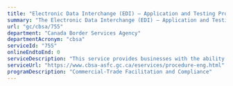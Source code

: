 ```yaml
---
title: "Electronic Data Interchange (EDI) – Application and Testing Process"
summary: "The Electronic Data Interchange (EDI) – Application and Testing Process service from Canada Border Services Agency is not available end-to-end online, according to the GC Service Inventory."
url: "gc/cbsa/755"
department: "Canada Border Services Agency"
departmentAcronym: "cbsa"
serviceId: "755"
onlineEndtoEnd: 0
serviceDescription: "This service provides businesses with the ability and authorization to electronically exchange commercial information with the CBSA's host system using Electronic Data Interchange (EDI), either through the Customs Internet Gateway (CIG) or a Direct Connect (MQ Messaging). For those clients who do not wish to transmit electronic commerce data directly to the CBSA, there exist many third party service providers who currently transmit data to the CBSA on behalf of trade chain partners. Businesses and their service providers who choose to use one of the EDI options to transmit electronic commerce data must apply to the CBSA."
serviceUrl: "https://www.cbsa-asfc.gc.ca/eservices/procedure-eng.html"
programDescription: "Commercial-Trade Facilitation and Compliance"
---
```


